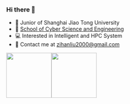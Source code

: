 ### Hi there 👋
* :construction_worker: Junior of Shanghai Jiao Tong University
* :school: [School of Cyber Science and Engineering](https://infosec.sjtu.edu.cn/)
* :computer: Interested in Intelligent and HPC System
* :email: Contact me at [zihanliu2000@gmail.com](mailto:zihanliu2000@gmail.com)

<img align="" height="120px" src="https://github-readme-stats.vercel.app/api?username=zhliuworks&hide_title=true&hide_border=true&show_icons=true&include_all_commits=true&line_height=21&bg_color=0,EC6C6C,FFD479,FFFC79,73FA79&theme=graywhite&locale=en" /><img align="" height="120px" src="https://github-readme-stats.vercel.app/api/top-langs/?username=zhliuworks&hide=Tcl,Perl,Makefile,CSS,Yacc&langs_count=10&hide_title=true&hide_border=true&layout=compact&bg_color=0,73FA79,73FDFF,D783FF&theme=graywhite&locale=en" />
